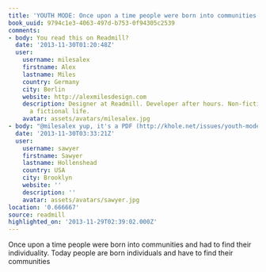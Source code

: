 ```yaml
---
title: 'YOUTH MODE: Once upon a time people were born into communities and had t…'
book_uuid: 9794c1e3-4063-497d-b753-0f94305c2539
comments:
- body: You read this on Readmill?
  date: '2013-11-30T01:20:48Z'
  user:
    username: milesalex
    firstname: Alex
    lastname: Miles
    country: Germany
    city: Berlin
    website: http://alexmilesdesign.com
    description: Designer at Readmill. Developer after hours. Non-fiction books and
      a fictional life.
    avatar: assets/avatars/milesalex.jpg
- body: "@milesalex yup, it's a PDF (http://khole.net/issues/youth-mode)"
  date: '2013-11-30T03:33:21Z'
  user:
    username: sawyer
    firstname: Sawyer
    lastname: Hollenshead
    country: USA
    city: Brooklyn
    website: ''
    description: ''
    avatar: assets/avatars/sawyer.jpg
location: '0.666667'
source: readmill
highlighted_on: '2013-11-29T02:39:02.000Z'
---
```


Once upon a time people were born into communities and had to find their individuality. Today people are born individuals and have to find their communities